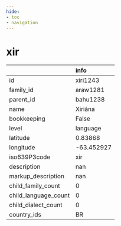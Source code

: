 ```yaml
---
hide:
- toc
- navigation
---
```

# xir
|                      | info       |
|:---------------------|:-----------|
| id                   | xiri1243   |
| family_id            | araw1281   |
| parent_id            | bahu1238   |
| name                 | Xiriâna    |
| bookkeeping          | False      |
| level                | language   |
| latitude             | 0.83868    |
| longitude            | -63.452927 |
| iso639P3code         | xir        |
| description          | nan        |
| markup_description   | nan        |
| child_family_count   | 0          |
| child_language_count | 0          |
| child_dialect_count  | 0          |
| country_ids          | BR         |